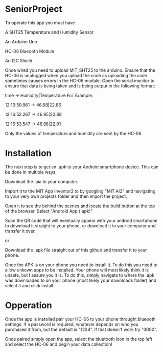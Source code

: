 # SeniorProject
To operate this app you must have

  A SHT25 Temperature and Humidity Sensor 
    
  An Arduino Uno

  HC-06 Blueooth Module

  An I2C Shield

Once wired you need to upload MIT_SHT25 to the arduino. Ensure that the HC-06 is unplugged when you upload the code as uploading the code sometimes causes errors in the HC-06 module. Open the serial monitor to ensure that data is being taken and is being output in the following format:

time -> Humidity|Temperature
For Example:

12:16:50.961 -> 46.98|22.86

12:16:52.267 -> 46.95|22.88 

12:16:53.547 -> 46.88|22.91 

Only the values of temperature and humidity are sent by the HC-06


# Installation

The next step is to get an .apk to your Android smartphone device. This can be done in multiple ways. 

Download the .aia to your computer.

Import it to the MIT App Inventor2 to by googling "MIT AI2"  and navigating to your very own projects folder and then import the project.

Open it to see the behind the scenes and locate the build button at the top of the browser. Select "Android App (.apk)"

Scan the QR code that will eventually appear with your android smartphone to download it straight to your phone, or download it to your computer and transfer it over. 

or

Download the .apk file straight out of this github and transfer it to your phone.

Once the APK is on your phone you need to install it. To do this you need to allow unkown apps to be installed. Your phone will most likely think it is unsafe, but I assure you it is. To do this, simply navigate to where the .apk was downloaded to on your phone (most likely your downloads folder) and select it and click install. 


# Opperation

Once the app is installed pair your HC-06 to your phone throught blueooth settings. If a password is required, whatever depends on who you purchased it from, but the default is "1234". If that doesn't work try "0000".

Once paired simply open the app, select the bluetooth icon in the top left and select the HC-06 and begin your data collection!
